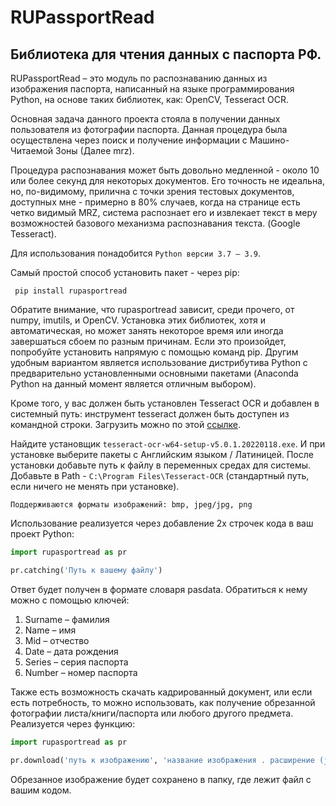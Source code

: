 # RUPassportRead
## Библиотека для чтения данных с паспорта РФ.
RUPassportRead – это модуль по распознаванию данных из изображения паспорта, написанный на языке программирования Python, на основе таких библиотек, как: OpenCV, Tesseract OCR.

Основная задача данного проекта стояла в получении данных пользователя из фотографии паспорта. Данная процедура была осуществлена через поиск и получение информации с Машино-Читаемой Зоны (Далее mrz). 

Процедура распознавания может быть довольно медленной - около 10 или более секунд для некоторых документов. Его точность не идеальна, но, по-видимому, прилична с точки зрения тестовых документов, доступных мне - примерно в 80% случаев, когда на странице есть четко видимый MRZ, система распознает его и извлекает текст в меру возможностей базового механизма распознавания текста. (Google Tesseract).

Для использования понадобится `Python версии 3.7 – 3.9`.

Самый простой способ установить пакет - через pip:

` pip install rupasportread`

Обратите внимание, что rupasportread зависит, среди прочего, от numpy, imutils, и OpenCV. Установка этих библиотек, хотя и автоматическая, но  может занять некоторое время или иногда завершаться сбоем по разным причинам. Если это произойдет, попробуйте установить напрямую с помощью команд pip. Другим удобным вариантом является использование дистрибутива Python с предварительно установленными основными пакетами (Anaconda Python на данный момент является отличным выбором).

Кроме того, у вас должен быть установлен Tesseract OCR и добавлен в системный путь: инструмент tesseract должен быть доступен из командной строки. Загрузить можно по этой [ссылке](https://github.com/UB-Mannheim/tesseract/wiki). 

Найдите установщик `tesseract-ocr-w64-setup-v5.0.1.20220118.exe`. И при установке выберите пакеты с Английским языком / Латиницей. После установки добавьте путь к файлу в переменных средах для системы. Добавьте в Path - `C:\Program Files\Tesseract-OCR` (стандартный путь, если ничего не менять при установке).

`Поддерживаются форматы изображений: bmp, jpeg/jpg, png`

Использование реализуется через добавление 2х строчек кода в ваш проект Python:

```python
import rupasportread as pr 

pr.catching('Путь к вашему файлу')
```



Ответ будет получен в формате словаря pasdata. Обратиться к нему можно с помощью ключей:
1.	Surname – фамилия 
2.	Name – имя 
3.	Mid – отчество 
4.	Date – дата рождения
5.	Series – серия паспорта
6.	Number – номер паспорта 

Также есть возможность скачать кадрированный документ, или если есть потребность, то можно использовать, как получение обрезанной фотографии листа/книги/паспорта или любого другого предмета. Реализуется через функцию:
```python
import rupasportread as pr

pr.download('путь к изображению', 'название изображения . расширение (jpg/jpeg/png)')
```

Обрезанное изображение будет сохранено в папку, где лежит файл с вашим кодом.
